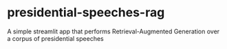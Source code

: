 # presidential-speeches-rag
A simple streamlit app that performs Retrieval-Augmented Generation over a corpus of presidential speeches
